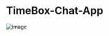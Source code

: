 # TimeBox-Chat-App

![image](https://user-images.githubusercontent.com/55027286/68103665-63c32500-ff0a-11e9-879a-732f0f56cd2b.png)
